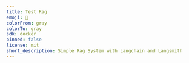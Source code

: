 ```yaml
---
title: Test Rag
emoji: 🦀
colorFrom: gray
colorTo: gray
sdk: docker
pinned: false
license: mit
short_description: Simple Rag System with Langchain and Langsmith
---
```

